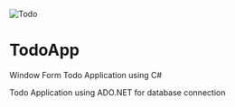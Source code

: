 ![Todo ](https://user-images.githubusercontent.com/42834816/226183949-50289ea9-c4b3-4968-9ba0-e76e709b01b8.png)
# TodoApp
Window Form Todo Application using C#

Todo Application using ADO.NET for database connection
